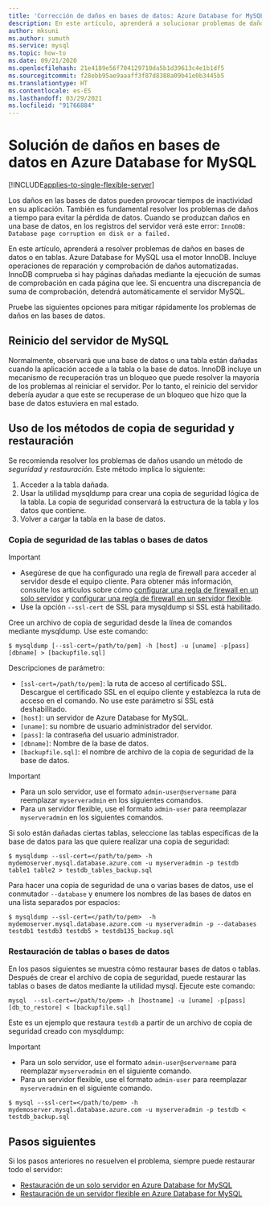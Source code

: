 ```yaml
---
title: 'Corrección de daños en bases de datos: Azure Database for MySQL'
description: En este artículo, aprenderá a solucionar problemas de daños en bases de datos en Azure Database for MySQL.
author: mksuni
ms.author: sumuth
ms.service: mysql
ms.topic: how-to
ms.date: 09/21/2020
ms.openlocfilehash: 21e4189e56f704129710da5b1d39613c4e1b1df5
ms.sourcegitcommit: f28ebb95ae9aaaff3f87d8388a09b41e0b3445b5
ms.translationtype: HT
ms.contentlocale: es-ES
ms.lasthandoff: 03/29/2021
ms.locfileid: "91766884"
---
```

# <a name="troubleshoot-database-corruption-in-azure-database-for-mysql"></a>Solución de daños en bases de datos en Azure Database for MySQL
[!INCLUDE[applies-to-single-flexible-server](includes/applies-to-single-flexible-server.md)]

Los daños en las bases de datos pueden provocar tiempos de inactividad en su aplicación. También es fundamental resolver los problemas de daños a tiempo para evitar la pérdida de datos. Cuando se produzcan daños en una base de datos, en los registros del servidor verá este error: `InnoDB: Database page corruption on disk or a failed.`

En este artículo, aprenderá a resolver problemas de daños en bases de datos o en tablas. Azure Database for MySQL usa el motor InnoDB. Incluye operaciones de reparación y comprobación de daños automatizadas. InnoDB comprueba si hay páginas dañadas mediante la ejecución de sumas de comprobación en cada página que lee. Si encuentra una discrepancia de suma de comprobación, detendrá automáticamente el servidor MySQL.

Pruebe las siguientes opciones para mitigar rápidamente los problemas de daños en las bases de datos.

## <a name="restart-your-mysql-server"></a>Reinicio del servidor de MySQL

Normalmente, observará que una base de datos o una tabla están dañadas cuando la aplicación accede a la tabla o la base de datos. InnoDB incluye un mecanismo de recuperación tras un bloqueo que puede resolver la mayoría de los problemas al reiniciar el servidor. Por lo tanto, el reinicio del servidor debería ayudar a que este se recuperase de un bloqueo que hizo que la base de datos estuviera en mal estado.

## <a name="use-the-dump-and-restore-method"></a>Uso de los métodos de copia de seguridad y restauración

Se recomienda resolver los problemas de daños usando un método de *seguridad y restauración*. Este método implica lo siguiente:
1. Acceder a la tabla dañada.
1. Usar la utilidad mysqldump para crear una copia de seguridad lógica de la tabla. La copia de seguridad conservará la estructura de la tabla y los datos que contiene.
1. Volver a cargar la tabla en la base de datos.

### <a name="back-up-your-database-or-tables"></a>Copia de seguridad de las tablas o bases de datos

> [!Important]
> - Asegúrese de que ha configurado una regla de firewall para acceder al servidor desde el equipo cliente. Para obtener más información, consulte los artículos sobre cómo [configurar una regla de firewall en un solo servidor](howto-manage-firewall-using-portal.md) y [configurar una regla de firewall en un servidor flexible](flexible-server/how-to-connect-tls-ssl.md).
> - Use la opción `--ssl-cert` de SSL para mysqldump si SSL está habilitado.

Cree un archivo de copia de seguridad desde la línea de comandos mediante mysqldump. Use este comando:

```
$ mysqldump [--ssl-cert=/path/to/pem] -h [host] -u [uname] -p[pass] [dbname] > [backupfile.sql]
```

Descripciones de parámetro:
- `[ssl-cert=/path/to/pem]`: la ruta de acceso al certificado SSL. Descargue el certificado SSL en el equipo cliente y establezca la ruta de acceso en el comando. No use este parámetro si SSL está deshabilitado.
- `[host]`: un servidor de Azure Database for MySQL.
- `[uname]`: su nombre de usuario administrador del servidor.
- `[pass]`: la contraseña del usuario administrador.
- `[dbname]`: Nombre de la base de datos.
- `[backupfile.sql]`: el nombre de archivo de la copia de seguridad de la base de datos.

> [!Important]
> - Para un solo servidor, use el formato `admin-user@servername` para reemplazar `myserveradmin` en los siguientes comandos.
> - Para un servidor flexible, use el formato `admin-user` para reemplazar `myserveradmin` en los siguientes comandos.

Si solo están dañadas ciertas tablas, seleccione las tablas específicas de la base de datos para las que quiere realizar una copia de seguridad:
```
$ mysqldump --ssl-cert=</path/to/pem> -h mydemoserver.mysql.database.azure.com -u myserveradmin -p testdb table1 table2 > testdb_tables_backup.sql
```

Para hacer una copia de seguridad de una o varias bases de datos, use el conmutador `--database` y enumere los nombres de las bases de datos en una lista separados por espacios:

```
$ mysqldump --ssl-cert=</path/to/pem>  -h mydemoserver.mysql.database.azure.com -u myserveradmin -p --databases testdb1 testdb3 testdb5 > testdb135_backup.sql
```

### <a name="restore-your-database-or-tables"></a>Restauración de tablas o bases de datos

En los pasos siguientes se muestra cómo restaurar bases de datos o tablas. Después de crear el archivo de copia de seguridad, puede restaurar las tablas o bases de datos mediante la utilidad mysql. Ejecute este comando:

```
mysql  --ssl-cert=</path/to/pem> -h [hostname] -u [uname] -p[pass] [db_to_restore] < [backupfile.sql]
```
Este es un ejemplo que restaura `testdb` a partir de un archivo de copia de seguridad creado con mysqldump: 

> [!Important]
> - Para un solo servidor, use el formato `admin-user@servername` para reemplazar `myserveradmin` en el siguiente comando.
> - Para un servidor flexible, use el formato ```admin-user``` para reemplazar `myserveradmin` en el siguiente comando. 

```
$ mysql --ssl-cert=</path/to/pem> -h mydemoserver.mysql.database.azure.com -u myserveradmin -p testdb < testdb_backup.sql
```

## <a name="next-steps"></a>Pasos siguientes
Si los pasos anteriores no resuelven el problema, siempre puede restaurar todo el servidor:
- [Restauración de un solo servidor en Azure Database for MySQL](howto-restore-server-portal.md)
- [Restauración de un servidor flexible en Azure Database for MySQL](flexible-server/how-to-restore-server-portal.md)



